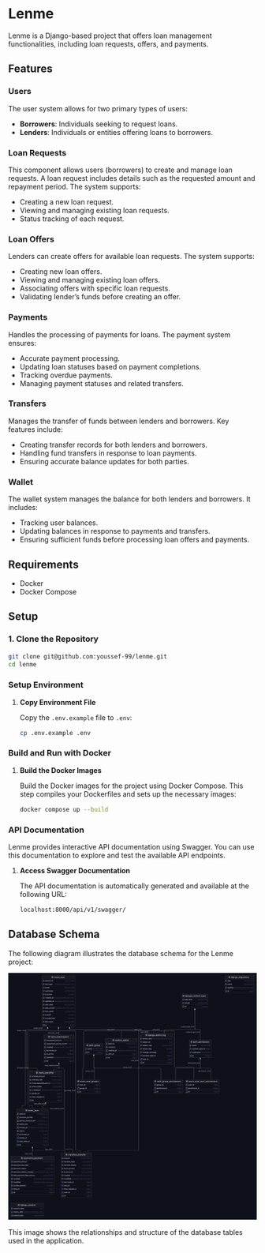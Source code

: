 # Lenme

Lenme is a Django-based project that offers loan management functionalities, including loan requests, offers, and payments.

## Features

### **Users**
The user system allows for two primary types of users:
- **Borrowers**: Individuals seeking to request loans.
- **Lenders**: Individuals or entities offering loans to borrowers.

### **Loan Requests**
This component allows users (borrowers) to create and manage loan requests. A loan request includes details such as the requested amount and repayment period. The system supports:
- Creating a new loan request.
- Viewing and managing existing loan requests.
- Status tracking of each request.

### **Loan Offers**
Lenders can create offers for available loan requests. The system supports:
- Creating new loan offers.
- Viewing and managing existing loan offers.
- Associating offers with specific loan requests.
- Validating lender’s funds before creating an offer.

### **Payments**
Handles the processing of payments for loans. The payment system ensures:
- Accurate payment processing.
- Updating loan statuses based on payment completions.
- Tracking overdue payments.
- Managing payment statuses and related transfers.

### **Transfers**
Manages the transfer of funds between lenders and borrowers. Key features include:
- Creating transfer records for both lenders and borrowers.
- Handling fund transfers in response to loan payments.
- Ensuring accurate balance updates for both parties.

### **Wallet**
The wallet system manages the balance for both lenders and borrowers. It includes:
- Tracking user balances.
- Updating balances in response to payments and transfers.
- Ensuring sufficient funds before processing loan offers and payments.

## Requirements

- Docker
- Docker Compose

## Setup

### 1. Clone the Repository

```bash
git clone git@github.com:youssef-99/lenme.git
cd lenme
```

### Setup Environment
1. **Copy Environment File**

   Copy the `.env.example` file to `.env`:

   ```bash
   cp .env.example .env
    ```
### Build and Run with Docker

1. **Build the Docker Images**

   Build the Docker images for the project using Docker Compose. This step compiles your Dockerfiles and sets up the necessary images:

   ```bash
   docker compose up --build
   ```

### API Documentation

Lenme provides interactive API documentation using Swagger. You can use this documentation to explore and test the available API endpoints.

1. **Access Swagger Documentation**

   The API documentation is automatically generated and available at the following URL:

   ```markdown
   localhost:8000/api/v1/swagger/
   ```
   

## Database Schema

The following diagram illustrates the database schema for the Lenme project:

<img alt="Database Schema" src="images/db_schema.png"/>

This image shows the relationships and structure of the database tables used in the application.
